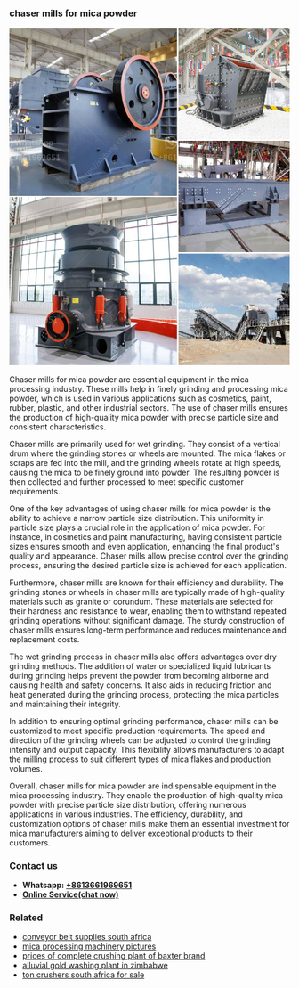 <h3>chaser mills for mica powder</h3><img src='1708499289.jpg' alt=''><p>Chaser mills for mica powder are essential equipment in the mica processing industry. These mills help in finely grinding and processing mica powder, which is used in various applications such as cosmetics, paint, rubber, plastic, and other industrial sectors. The use of chaser mills ensures the production of high-quality mica powder with precise particle size and consistent characteristics.</p><p>Chaser mills are primarily used for wet grinding. They consist of a vertical drum where the grinding stones or wheels are mounted. The mica flakes or scraps are fed into the mill, and the grinding wheels rotate at high speeds, causing the mica to be finely ground into powder. The resulting powder is then collected and further processed to meet specific customer requirements.</p><p>One of the key advantages of using chaser mills for mica powder is the ability to achieve a narrow particle size distribution. This uniformity in particle size plays a crucial role in the application of mica powder. For instance, in cosmetics and paint manufacturing, having consistent particle sizes ensures smooth and even application, enhancing the final product's quality and appearance. Chaser mills allow precise control over the grinding process, ensuring the desired particle size is achieved for each application.</p><p>Furthermore, chaser mills are known for their efficiency and durability. The grinding stones or wheels in chaser mills are typically made of high-quality materials such as granite or corundum. These materials are selected for their hardness and resistance to wear, enabling them to withstand repeated grinding operations without significant damage. The sturdy construction of chaser mills ensures long-term performance and reduces maintenance and replacement costs.</p><p>The wet grinding process in chaser mills also offers advantages over dry grinding methods. The addition of water or specialized liquid lubricants during grinding helps prevent the powder from becoming airborne and causing health and safety concerns. It also aids in reducing friction and heat generated during the grinding process, protecting the mica particles and maintaining their integrity.</p><p>In addition to ensuring optimal grinding performance, chaser mills can be customized to meet specific production requirements. The speed and direction of the grinding wheels can be adjusted to control the grinding intensity and output capacity. This flexibility allows manufacturers to adapt the milling process to suit different types of mica flakes and production volumes.</p><p>Overall, chaser mills for mica powder are indispensable equipment in the mica processing industry. They enable the production of high-quality mica powder with precise particle size distribution, offering numerous applications in various industries. The efficiency, durability, and customization options of chaser mills make them an essential investment for mica manufacturers aiming to deliver exceptional products to their customers.</p><h3>Contact us</h3><ul><li><strong>Whatsapp:&nbsp;<a href="https://wa.me/8613661969651">+8613661969651</a></strong></li><li><a href="https://swt.shibang-china.com/?git&amp;zhl&amp;chaser mills for mica powder"><strong>Online Service(chat now)</strong></a></li></ul><h3>Related</h3><ul><li><a href='conveyor belt supplies south africa.md'>conveyor belt supplies south africa</a></li><li><a href='mica processing machinery pictures.md'>mica processing machinery pictures</a></li><li><a href='prices of complete crushing plant of baxter brand.md'>prices of complete crushing plant of baxter brand</a></li><li><a href='alluvial gold washing plant in zimbabwe.md'>alluvial gold washing plant in zimbabwe</a></li><li><a href='ton crushers south africa for sale.md'>ton crushers south africa for sale</a></li></ul>